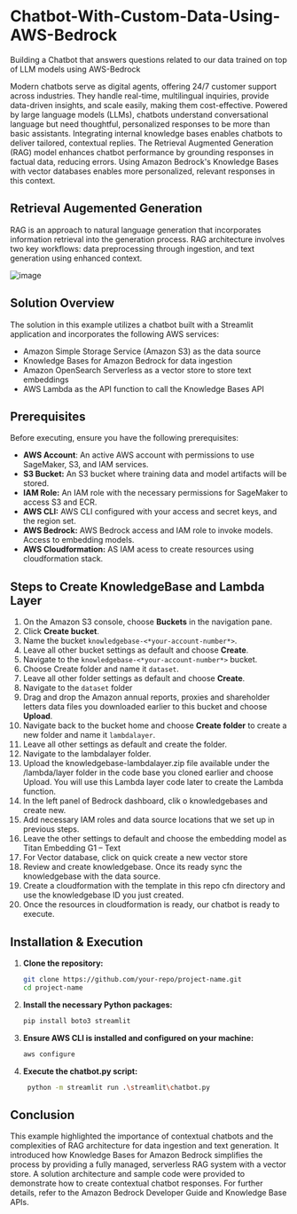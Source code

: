 # Chatbot-With-Custom-Data-Using-AWS-Bedrock
Building a Chatbot that answers questions related to our data trained on top of LLM models using AWS-Bedrock

Modern chatbots serve as digital agents, offering 24/7 customer support across industries. They handle real-time, multilingual inquiries, provide data-driven insights, and scale easily, making them cost-effective. Powered by large language models (LLMs), chatbots understand conversational language but need thoughtful, personalized responses to be more than basic assistants. Integrating internal knowledge bases enables chatbots to deliver tailored, contextual replies. The Retrieval Augmented Generation (RAG) model enhances chatbot performance by grounding responses in factual data, reducing errors. Using Amazon Bedrock's Knowledge Bases with vector databases enables more personalized, relevant responses in this context.

## Retrieval Augemented Generation
RAG is an approach to natural language generation that incorporates information retrieval into the generation process. RAG architecture involves two key workflows: data preprocessing 
through ingestion, and text generation using enhanced context.

![image](https://github.com/user-attachments/assets/e81b6cbb-a209-4a74-ac80-6c9e8ed49c03)

## Solution Overview
The solution in this example utilizes a chatbot built with a Streamlit application and incorporates the following AWS services:

- Amazon Simple Storage Service (Amazon S3) as the data source
- Knowledge Bases for Amazon Bedrock for data ingestion
- Amazon OpenSearch Serverless as a vector store to store text embeddings
- AWS Lambda as the API function to call the Knowledge Bases API

## Prerequisites
Before executing, ensure you have the following prerequisites:

- **AWS Account**: An active AWS account with permissions to use SageMaker, S3, and IAM services.
- **S3 Bucket:** An S3 bucket where training data and model artifacts will be stored.
- **IAM Role:** An IAM role with the necessary permissions for SageMaker to access S3 and ECR.
- **AWS CLI:** AWS CLI configured with your access and secret keys, and the region set.
- **AWS Bedrock:** AWS Bedrock access and IAM role to invoke models. Access to embedding models.
- **AWS Cloudformation:** AS IAM acess to create resources using cloudformation stack.

## Steps to Create KnowledgeBase and Lambda Layer
1. On the Amazon S3 console, choose **Buckets** in the navigation pane.
2. Click **Create bucket**.
3. Name the bucket ```knowledgebase-<*your-account-number*>```.
4. Leave all other bucket settings as default and choose **Create**. 
5. Navigate to the ```knowledgebase-<*your-account-number*>``` bucket. 
6. Choose Create folder and name it ```dataset```.
7. Leave all other folder settings as default and choose **Create**.
8. Navigate to the ```dataset``` folder
9. Drag and drop the Amazon annual reports, proxies and shareholder letters data files you downloaded earlier to this bucket and choose **Upload**.
10. Navigate back to the bucket home and choose **Create folder** to create a new folder and name it ```lambdalayer```.
11. Leave all other settings as default and create the folder.
12. Navigate to the lambdalayer folder.
13. Upload the knowledgebase-lambdalayer.zip file available under the /lambda/layer folder in the code base you cloned earlier and choose Upload. You will use this Lambda layer code later to create the Lambda function.
14. In the left panel of Bedrock dashboard, clik o knowledgebases and create new.
15. Add necessary IAM roles and data source locations that we set up in previous steps.
16. Leave the other settings to default and choose the embedding model as Titan Embedding G1 – Text
17. For Vector database, click on quick create a new vector store
18. Review and create knowledgebase. Once its ready sync the knowledgebase with the data source.
19. Create a cloudformation with the template in this repo cfn directory and use the knowledgebase ID you just created.
20. Once the resources in cloudformation is ready, our chatbot is ready to execute.

## Installation & Execution

1. **Clone the repository:**
   ```bash
   git clone https://github.com/your-repo/project-name.git
   cd project-name
   ```
2. **Install the necessary Python packages:**
   ```bash
   pip install boto3 streamlit
   ```
3. **Ensure AWS CLI is installed and configured on your machine:**
   ```bash
   aws configure
   ```
4. **Execute the chatbot.py script:**
   ```bash
    python -m streamlit run .\streamlit\chatbot.py
   ```

## Conclusion
This example highlighted the importance of contextual chatbots and the complexities of RAG architecture for data ingestion and text generation. It introduced how Knowledge Bases for Amazon Bedrock simplifies the process by providing a fully managed, serverless RAG system with a vector store. A solution architecture and sample code were provided to demonstrate how to create contextual chatbot responses. For further details, refer to the Amazon Bedrock Developer Guide and Knowledge Base APIs.
